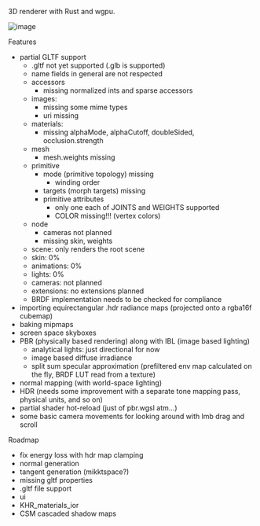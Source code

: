 3D renderer with Rust and wgpu.

![image](https://github.com/user-attachments/assets/3214c60c-b76f-4427-a3d7-553a96656ee0)

Features
- partial GLTF support
    - .gltf not yet supported (.glb is supported)
    - name fields in general are not respected
    - accessors
        - missing normalized ints and sparse accessors
    - images:
        - missing some mime types
        - uri missing
    - materials:
        - missing alphaMode, alphaCutoff, doubleSided, occlusion.strength
    - mesh
        - mesh.weights missing
    - primitive
        - mode (primitive topology) missing
            - winding order
        - targets (morph targets) missing
        - primitive attributes
            - only one each of JOINTS and WEIGHTS supported
            - COLOR missing!!! (vertex colors)
    - node
        - cameras not planned
        - missing skin, weights
    - scene: only renders the root scene
    - skin: 0%
    - animations: 0%
    - lights: 0%
    - cameras: not planned
    - extensions: no extensions planned
    - BRDF implementation needs to be checked for compliance
- importing equirectangular .hdr radiance maps (projected onto a rgba16f cubemap)
- baking mipmaps
- screen space skyboxes
- PBR (physically based rendering) along with IBL (image based lighting)
    - analytical lights: just directional for now
    - image based diffuse irradiance
    - split sum specular approximation (prefiltered env map calculated on the fly, BRDF LUT read from a texture)
- normal mapping (with world-space lighting)
- HDR (needs some improvement with a separate tone mapping pass, physical units, and so on)
- partial shader hot-reload (just of pbr.wgsl atm...)
- some basic camera movements for looking around with lmb drag and scroll

Roadmap
- fix energy loss with hdr map clamping
- normal generation
- tangent generation (mikktspace?)
- missing gltf properties
- .gltf file support
- ui
- KHR_materials_ior
- CSM cascaded shadow maps

